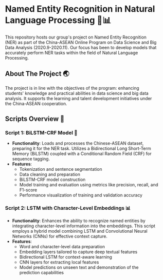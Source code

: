 # Named Entity Recognition in Natural Language Processing 🤖📊

This repository hosts our group's project on Named Entity Recognition (NER) as part of the China-ASEAN Online Program on Data Science and Big Data Analysis (2020.9-2020.11). Our focus has been to develop models that accurately perform NER tasks within the field of Natural Language Processing.

## About The Project 🌏

The project is in line with the objectives of the program: enhancing students' knowledge and practical abilities in data science and big data analysis. It supports the learning and talent development initiatives under the China-ASEAN cooperation.

## Scripts Overview 📄

### Script 1: BiLSTM-CRF Model 🤖

- **Functionality**: Loads and processes the Chinese-ASEAN dataset, preparing it for the NER task. Utilizes a Bidirectional Long Short-Term Memory (BiLSTM) coupled with a Conditional Random Field (CRF) for sequence tagging.
- **Features**:
  - Tokenization and sentence segmentation
  - Data cleaning and preparation
  - BiLSTM-CRF model construction
  - Model training and evaluation using metrics like precision, recall, and F1-score
  - Performance visualization of training and validation accuracy
 
### Script 2: LSTM with Character-Level Embeddings 📊

- **Functionality**: Enhances the ability to recognize named entities by integrating character-level information into the embeddings. This script employs a hybrid model combining LSTM and Convolutional Neural Networks (CNNs) for effective context capture.
- **Features**:
  - Word and character-level data preparation
  - Embedding layers tailored to capture deep textual features
  - Bidirectional LSTM for context-aware learning
  - CNN layers for extracting local features
  - Model predictions on unseen text and demonstration of the prediction capabilities


